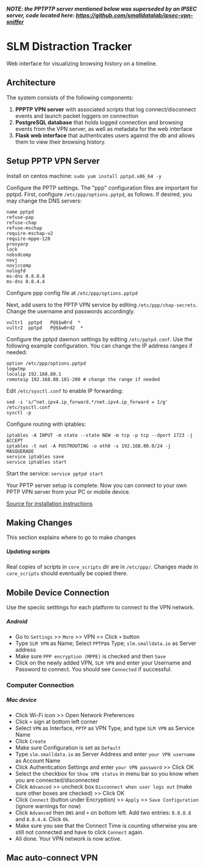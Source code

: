 ***NOTE: the PPTPTP server mentioned below was superseded by an IPSEC server, code located here: https://github.com/smalldatalab/ipsec-vpn-sniffer***

SLM Distraction Tracker
===

Web interface for visualizing browsing history on a timeline.

## Architecture

The system consists of the following components:

1. **PPPTP VPN server** with associated scripts that log connect/disconnect events and launch packet loggers on connection
2. **PostgreSQL database** that holds logged connection and browsing events from the VPN server, as well as metadata
   for the web interface
3. **Flask web interface** that authenticates users against the db and allows them to view their browsing history.


## Setup PPTP VPN Server
Install on centos machine: `sudo yum install pptpd.x86_64 -y`

Configure the PPTP settings. The "ppp" configuration files are important for pptpd. First, configure `/etc/ppp/options.pptpd`, as follows. If desired, you may change the DNS servers:
```
name pptpd
refuse-pap
refuse-chap
refuse-mschap
require-mschap-v2
require-mppe-128
proxyarp
lock
nobsdcomp
novj
novjccomp
nologfd
ms-dns 8.8.8.8
ms-dns 8.8.4.4
```

Configure ppp config file at `/etc/ppp/options.pptpd`

Next, add users to the PPTP VPN service by editing `/etc/ppp/chap-secrets`. Change the username and passwords accordingly.
```
vultr1  pptpd   P@$$w0rd  *
vultr2  pptpd   P@$$w0rd2  *
```

Configure the pptpd daemon settings by editing `/etc/pptpd.conf`. Use the following example configuration. You can change the IP address ranges if needed:
```
option /etc/ppp/options.pptpd
logwtmp
localip 192.168.80.1
remoteip 192.168.80.101-200 # change the range if needed
```

Edit `/etc/sysctl.conf` to enable IP forwarding:
```
sed -i 's/^net.ipv4.ip_forward.*/net.ipv4.ip_forward = 1/g' /etc/sysctl.conf
sysctl -p
```

Configure routing with iptables:
```
iptables -A INPUT -m state --state NEW -m tcp -p tcp --dport 1723 -j ACCEPT
iptables -t nat -A POSTROUTING -o eth0 -s 192.168.80.0/24 -j MASQUERADE
service iptables save
service iptables start
```

Start the service: `service pptpd start`

Your PPTP server setup is complete. Now you can connect to your own PPTP VPN server from your PC or mobile device.

[Source for installation instructions ](https://www.vultr.com/docs/setup-pptp-vpn-server-on-centos-6)


## Making Changes
This section explains where to go to make changes

##### Updating scripts

Real copies of scripts in `core_scripts` dir are in `/etc/ppp/`. Changes made in `core_scripts` should eventually be copied there.


## Mobile Device Connection
Use the speciic setttings for each platform to connect to the VPN network.
##### Android
- Go to `Settings` >> `More` >> VPN >> Click `+` button
- Type `SLM VPN` as Name; Select `PPTP`as Type; `slm.smalldata.io` as Server address
- Make sure `PPP encryption (MPPE)` is checked and then `Save`
- Click on the newly added VPN, `SLM VPN` and enter your Username and Password to connect. You should see `Connected` if successful.

### Computer Connection

##### Mac device
- Click Wi-Fi icon  >> Open Network Preferences
- Click `+` sign at bottom left corner
- Select `VPN` as Interface, `PPTP` as VPN Type, and type `SLM VPN` as Service Name
- Click `Create`
- Make sure Configuration is set as `Default`
- Type `slm.smalldata.io` as Server Address and enter `your VPN username` as Account Name
- Click Authentication Settings and enter `your VPN password` >> Click OK
- Select the checkbox for `Show VPN status` in menu bar so you know when you are connected/disconnected
- Click `Advanced` >> uncheck box `Disconnect when user logs out` (make sure other boxes are checked) >> Click OK
- Click `Connect` (button under Encryption) >> `Apply` >> `Save Configuration` (ignore warnings for now)
- Click `Advanced` then `DNS` and `+` on bottom left. Add two entries: `8.8.8.8`  and `8.8.4.4`. Click `Ok`.
- Make sure you see that the Connect Time is counting otherwise you are still not connected and have to click `Connect` again.
- All done. Your VPN network is now active.


## Mac auto-connect VPN
